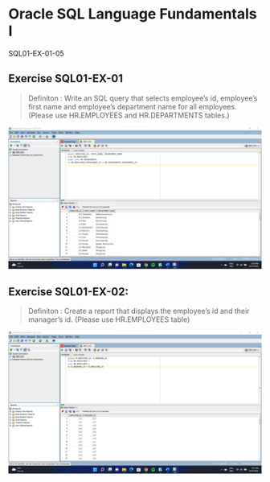 # Oracle SQL Language Fundamentals I

SQL01-EX-01-05

## Exercise SQL01-EX-01
> Definiton : Write an SQL query that selects employee’s id, employee’s first name and employee’s department name for all employees. (Please use HR.EMPLOYEES and HR.DEPARTMENTS tables.)

![alt text](https://github.com/YavuzAktas/i2i-Systems/blob/main/SQL01-EX-01-05/Screenshot/1.png)

## Exercise SQL01-EX-02:
> Definiton : Create a report that displays the employee’s id and their manager’s id. (Please use HR.EMPLOYEES table)

![alt text](https://github.com/YavuzAktas/i2i-Systems/blob/main/SQL01-EX-01-05/Screenshot/2.png)


